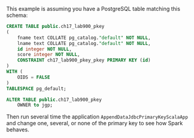 
This example is assuming you have a PostgreSQL table matching this schema:

```sql 
CREATE TABLE public.ch17_lab900_pkey
(
    fname text COLLATE pg_catalog."default" NOT NULL,
    lname text COLLATE pg_catalog."default" NOT NULL,
    id integer NOT NULL,
    score integer NOT NULL,
    CONSTRAINT ch17_lab900_pkey_pkey PRIMARY KEY (id)
)
WITH (
    OIDS = FALSE
)
TABLESPACE pg_default;

ALTER TABLE public.ch17_lab900_pkey
    OWNER to jgp;
```  

Then run several time the application `AppendDataJdbcPrimaryKeyScalaApp` and change one, several, or none of the primary key to see how Spark behaves.
 
